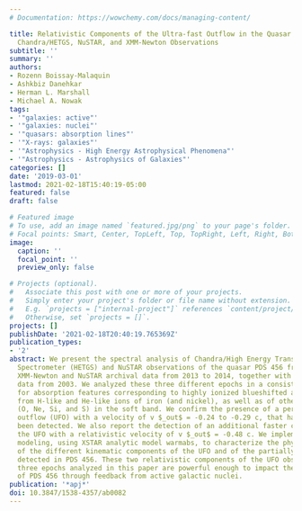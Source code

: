 ```yaml
---
# Documentation: https://wowchemy.com/docs/managing-content/

title: Relativistic Components of the Ultra-fast Outflow in the Quasar PDS 456 from
  Chandra/HETGS, NuSTAR, and XMM-Newton Observations
subtitle: ''
summary: ''
authors:
- Rozenn Boissay-Malaquin
- Ashkbiz Danehkar
- Herman L. Marshall
- Michael A. Nowak
tags:
- '"galaxies: active"'
- '"galaxies: nuclei"'
- '"quasars: absorption lines"'
- '"X-rays: galaxies"'
- '"Astrophysics - High Energy Astrophysical Phenomena"'
- '"Astrophysics - Astrophysics of Galaxies"'
categories: []
date: '2019-03-01'
lastmod: 2021-02-18T15:40:19-05:00
featured: false
draft: false

# Featured image
# To use, add an image named `featured.jpg/png` to your page's folder.
# Focal points: Smart, Center, TopLeft, Top, TopRight, Left, Right, BottomLeft, Bottom, BottomRight.
image:
  caption: ''
  focal_point: ''
  preview_only: false

# Projects (optional).
#   Associate this post with one or more of your projects.
#   Simply enter your project's folder or file name without extension.
#   E.g. `projects = ["internal-project"]` references `content/project/deep-learning/index.md`.
#   Otherwise, set `projects = []`.
projects: []
publishDate: '2021-02-18T20:40:19.765369Z'
publication_types:
- '2'
abstract: We present the spectral analysis of Chandra/High Energy Transmission Grating
  Spectrometer (HETGS) and NuSTAR observations of the quasar PDS 456 from 2015, and
  XMM-Newton and NuSTAR archival data from 2013 to 2014, together with Chandra/HETGS
  data from 2003. We analyzed these three different epochs in a consistent way, looking
  for absorption features corresponding to highly ionized blueshifted absorption lines
  from H-like and He-like ions of iron (and nickel), as well as of other elements
  (O, Ne, Si, and S) in the soft band. We confirm the presence of a persistent ultra-fast
  outflow (UFO) with a velocity of v $_out$ = -0.24 to -0.29 c, that has previously
  been detected. We also report the detection of an additional faster component of
  the UFO with a relativistic velocity of v $_out$ = -0.48 c. We implemented photoionization
  modeling, using XSTAR analytic model warmabs, to characterize the physical properties
  of the different kinematic components of the UFO and of the partially covering absorber
  detected in PDS 456. These two relativistic components of the UFO observed in the
  three epochs analyzed in this paper are powerful enough to impact the host galaxy
  of PDS 456 through feedback from active galactic nuclei.
publication: '*apj*'
doi: 10.3847/1538-4357/ab0082
---
```

